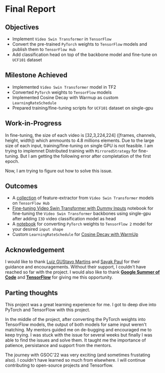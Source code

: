 # Final Report

## Objectives

* Implement  `Video Swin Transformer` in `TensorFlow`
* Convert the pre-trained `PyTorch` weights to `TensorFlow` models and publish them to `TensorFlow Hub`
* Add classification head on top of the backbone model and fine-tune on `UCF101` dataset 

## Milestone Achieved

* Implemented `Video Swin Transformer` model in TF2
* Converted `PyTorch` weights to `TensorFlow` models
* Implemented Cosine Decay with Warmup as custom `LearningRateSchedule` 
* Prepared training/fine-tuning scripts for `UCF101` dataset on single-gpu


## Work-in-Progress
In fine-tuning, the size of each video is [32,3,224,224] ([frames, channels, height, width]) which ammounts to 4.8 millions elements. Due to the large size of each input, training/fine-tuning on single GPU is not feasible. I am trying to implemnet Distributed training with `MirroredStrategy` for fine-tuning. But I am getting the following error after completation of the first epoch. 

Now, I am trying to figure out how to solve this issue.

## Outcomes

* A [collection](https://tfhub.dev/shoaib6174) of feature-extractor from `Video Swin Transformer` models on `TensorFlow Hub`
* [Fine-tuning Video Swin Transformer with Dummy Inputs](https://colab.research.google.com/drive/1G05XzCNccm9XtMGvYjaeUIliq-z0-Ect) notebook for fine-tuning the  `Video Swin Transformer` backbones using single-gpu after adding `I3D` video classification model as head
* A [notebook](https://colab.research.google.com/drive/1sZIM7_OV1__CFV-WSQguOOZ8VyOsDaGM) for converting `PyTorch` weights to `TensorFlow 2` model for your desired `input shape`
* Custom `LearningRateSchedule` for [Cosine Decay with WarmUp]()

## Acknowledgement 

I would like to thank [Luiz GUStavo Martins](https://www.linkedin.com/in/luiz-gustavo-martins-64ab5891/) and  [Sayak Paul](https://www.linkedin.com/in/sayak-paul/) for their guidance and encouragements. Without their support, I couldn't have reached so far with the project. I would also like to thank [**Google Summer of Code**](https://summerofcode.withgoogle.com) and [**TensorFlow**](https://www.tensorflow.org) for giving me this opportunity.


## Parting thoughts 
This project was a great learning experience for me. I got to deep dive into PyTorch and TensorFlow with this project.

In the middle of the project, after converting the PyTorch weights into TensorFlow models, the output of both models for same input weren't matching. My mentors guided me on de-bugging and encouraged me to keep trying. I was stuck with the issue for several weeks but finally I was able to find the issues and solve them. It taught me the importance of patience, persistance and support from the mentors. 

The journey with GSOC'22 was very exciting (and sometimes frustating also). I couldn't have learned so much from elsewhere. I will continue contributing to open-source projects and Tensorflow. 




